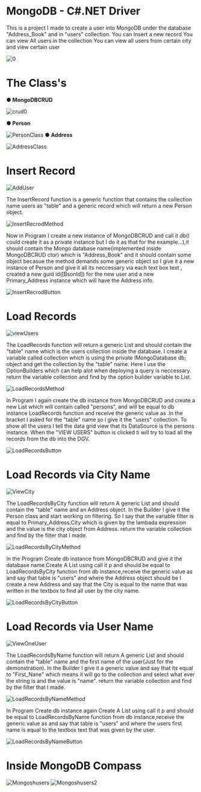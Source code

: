 # MongoDB - C#.NET Driver
This is a project I made to create a user into MongoDB under the database "Address_Book" and in "users" collection.
You can Insert a new record
You can view All users in the collection
You can view all users from certain city and view certain user

![0](https://user-images.githubusercontent.com/80118008/130597116-1fe4f9f1-8342-477c-816b-5ba03d5182a5.PNG)

# The Class's

**● MongoDBCRUD**

![crud0](https://user-images.githubusercontent.com/80118008/130603841-5332101a-44c3-49ec-8a76-4cfdc63b75ba.PNG)

**● Person**

![PersonClass](https://user-images.githubusercontent.com/80118008/130603881-3989f741-dea0-48d2-b92e-b4526e1f6b6f.PNG)
**● Address**

![AddressClass](https://user-images.githubusercontent.com/80118008/130603903-fe1b3a31-406b-4b1c-96ea-3cbcc85cdfa6.PNG)


# Insert Record
![AddUser](https://user-images.githubusercontent.com/80118008/130600930-20ae7c73-c0e7-4da9-9d48-b8e60f08210e.gif)


The InsertRecord function is a generic function that contains the collection name users as "table" and a generic record which will return a new Person object.

![InsertRecrodMethod](https://user-images.githubusercontent.com/80118008/130597896-6a6cc8c0-4b59-4af0-beb6-1e20ea424b19.PNG)

Now in Program I create a new instance of MongoDBCRUD and call it db(I could create it as a private instance but I do it as that for the example...),it should contain the Mongo database name(implemented inside MongoDBCRUD ctor) which is "Address_Book" and it should contain some object becasue the method demands some generic object so I give it a new instance of Person and give it all its neccessary via each text box text , created a new guid id([BsonId]) for the new user and a new Primary_Address instance which will have the Address info.

![InsertRecrodButton](https://user-images.githubusercontent.com/80118008/130598914-7f62376b-21e8-44b1-a2c2-21b58ab5053d.PNG)

# Load Records
![viewUsers](https://user-images.githubusercontent.com/80118008/130600612-14b2a015-2338-43e0-8247-bd7efa265d1f.gif)


The LoadRecords function will return a generic List and should contain the "table" name which is the users collection inside the database.
I create a variable called collection which is using the private IMongoDatabase db; object and get the collection by the "table" name.
Here I use the OptionBuilders which can help alot when deploying a query is neccessary.
return the variable collection and find by the option builder variable to List.

![LoadRecordsMethod](https://user-images.githubusercontent.com/80118008/130599696-cd646b11-1fdd-4ebb-9244-de9faafb5ba1.PNG)

In Program I again create the db instance from MongoDBCRUD and create a new List which will contain <Person> called "persons", and will be equal to db instance LoadRecords function and receive the generic value as <Person>.In the bracket I asked for the "table" name so i give it the "users" collection.
To show all the users I tell the data grid view that its DataSource is the persons instance.
When the "VIEW USERS" button is clicked ti will try to load all the records from the db into the DGV.
  

![LoadRecordsButton](https://user-images.githubusercontent.com/80118008/130600856-58d56bb0-d3a7-4a53-9e86-2736bfe81818.PNG)
  
 # Load Records via City Name
 ![ViewCity](https://user-images.githubusercontent.com/80118008/130602276-f9586c2b-5077-4605-8127-9e61bd277905.gif)

  
 The LoadRecordsByCity function will return A generic List and should contain the "table" name and an Address object.
 In the Builder I give it the Person class and start working on filtering.
 So I say that the variable filter is equal to Primary_Address.City which is given by the lambada expression and the value is the city object from Address.
return the variable collection and find by the filter that I made.
  
![LoadRecordsByCityMethod](https://user-images.githubusercontent.com/80118008/130601779-afd146e8-9647-486c-8cc5-2bc54a0850aa.PNG)
  
In the Program Create db instance from MongoDBCRUD and give it the database name.Create A List using <Person> call it p and should be equal to LoadRecordsByCity function from db instance,receive the generic value as <Person> and say that table is "users" and where the Address object should be I create a new Address and say that the City is equal to the name that was written in the textbox to find all user by the city name.
  
 ![LoadRecordsByCityButton](https://user-images.githubusercontent.com/80118008/130602174-d0cec91d-82c1-46f1-bc99-c5e5b4e943c9.PNG)
  
 # Load Records via User Name
 ![ViewOneUser](https://user-images.githubusercontent.com/80118008/130602437-cc2521f2-e570-40a6-8204-2dbdd94c20ca.gif)

  
 The LoadRecordsByName function will return A generic List and should contain the "table" name and the first name of the user(Just for the demonstration).
 In the Builder I give it a generic value and say that its equal to "First_Nane" which means it will go to the collection and select what ever the string is
 and the value is "name".
 return the variable collection and find by the filter that I made.
  
 ![LoadRecordsByNameMethod](https://user-images.githubusercontent.com/80118008/130603145-6ba54aff-89be-4a70-8e16-b1ee6402c07c.PNG)
  
  In Program Create db instance again Create A List using <Person> call it p and should be equal to LoadRecordsByName function from db instance,receive the generic value   as <Person> and say that table is "users" and where the users first name is equal to the textbox text that was given by the user.
  
  ![LoadRecordsByNameButton](https://user-images.githubusercontent.com/80118008/130603671-bd87bca7-4b53-4342-85bf-52b20ef23753.PNG)

# Inside MongoDB Compass
  ![Mongoshusers](https://user-images.githubusercontent.com/80118008/130604195-3884144c-7453-4c17-a6b2-f66db3db3b6f.PNG)
  ![Mongoshusers2](https://user-images.githubusercontent.com/80118008/130604218-42f9a683-83b2-4da9-92b5-c9d16ed52c5d.PNG)





  

  




